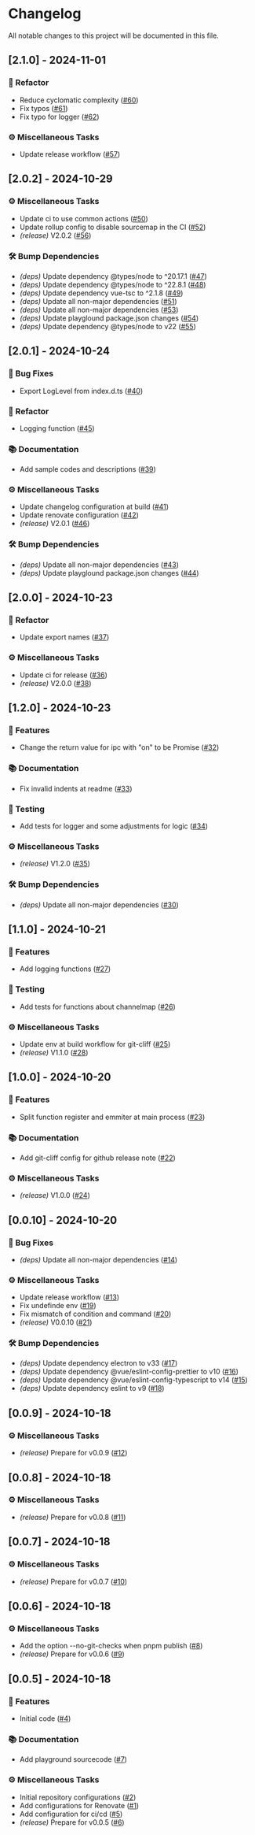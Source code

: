 # Changelog

All notable changes to this project will be documented in this file.

## [2.1.0] - 2024-11-01

### 🚜 Refactor

- Reduce cyclomatic complexity ([#60](https://github.com/mato533/electron-typed-ipc-bridge/pull/60))
- Fix typos ([#61](https://github.com/mato533/electron-typed-ipc-bridge/pull/61))
- Fix typo for logger ([#62](https://github.com/mato533/electron-typed-ipc-bridge/pull/62))

### ⚙️ Miscellaneous Tasks

- Update release workflow ([#57](https://github.com/mato533/electron-typed-ipc-bridge/pull/57))

## [2.0.2] - 2024-10-29

### ⚙️ Miscellaneous Tasks

- Update ci to use common actions ([#50](https://github.com/mato533/electron-typed-ipc-bridge/pull/50))
- Update rollup config to disable sourcemap in the CI ([#52](https://github.com/mato533/electron-typed-ipc-bridge/pull/52))
- _(release)_ V2.0.2 ([#56](https://github.com/mato533/electron-typed-ipc-bridge/pull/56))

### 🛠️ Bump Dependencies

- _(deps)_ Update dependency @types/node to ^20.17.1 ([#47](https://github.com/mato533/electron-typed-ipc-bridge/pull/47))
- _(deps)_ Update dependency @types/node to ^22.8.1 ([#48](https://github.com/mato533/electron-typed-ipc-bridge/pull/48))
- _(deps)_ Update dependency vue-tsc to ^2.1.8 ([#49](https://github.com/mato533/electron-typed-ipc-bridge/pull/49))
- _(deps)_ Update all non-major dependencies ([#51](https://github.com/mato533/electron-typed-ipc-bridge/pull/51))
- _(deps)_ Update all non-major dependencies ([#53](https://github.com/mato533/electron-typed-ipc-bridge/pull/53))
- _(deps)_ Update playglound package.json changes ([#54](https://github.com/mato533/electron-typed-ipc-bridge/pull/54))
- _(deps)_ Update dependency @types/node to v22 ([#55](https://github.com/mato533/electron-typed-ipc-bridge/pull/55))

## [2.0.1] - 2024-10-24

### 🐛 Bug Fixes

- Export LogLevel from index.d.ts ([#40](https://github.com/mato533/electron-typed-ipc-bridge/pull/40))

### 🚜 Refactor

- Logging function ([#45](https://github.com/mato533/electron-typed-ipc-bridge/pull/45))

### 📚 Documentation

- Add sample codes and descriptions ([#39](https://github.com/mato533/electron-typed-ipc-bridge/pull/39))

### ⚙️ Miscellaneous Tasks

- Update changelog configuration at build ([#41](https://github.com/mato533/electron-typed-ipc-bridge/pull/41))
- Update renovate configuration ([#42](https://github.com/mato533/electron-typed-ipc-bridge/pull/42))
- _(release)_ V2.0.1 ([#46](https://github.com/mato533/electron-typed-ipc-bridge/pull/46))

### 🛠️ Bump Dependencies

- _(deps)_ Update all non-major dependencies ([#43](https://github.com/mato533/electron-typed-ipc-bridge/pull/43))
- _(deps)_ Update playglound package.json changes ([#44](https://github.com/mato533/electron-typed-ipc-bridge/pull/44))

## [2.0.0] - 2024-10-23

### 🚜 Refactor

- Update export names ([#37](https://github.com/mato533/electron-typed-ipc-bridge/pull/37))

### ⚙️ Miscellaneous Tasks

- Update ci for release ([#36](https://github.com/mato533/electron-typed-ipc-bridge/pull/36))
- _(release)_ V2.0.0 ([#38](https://github.com/mato533/electron-typed-ipc-bridge/pull/38))

## [1.2.0] - 2024-10-23

### 🚀 Features

- Change the return value for ipc with "on" to be Promise ([#32](https://github.com/mato533/electron-typed-ipc-bridge/pull/32))

### 📚 Documentation

- Fix invalid indents at readme ([#33](https://github.com/mato533/electron-typed-ipc-bridge/pull/33))

### 🧪 Testing

- Add tests for logger and some adjustments for logic ([#34](https://github.com/mato533/electron-typed-ipc-bridge/pull/34))

### ⚙️ Miscellaneous Tasks

- _(release)_ V1.2.0 ([#35](https://github.com/mato533/electron-typed-ipc-bridge/pull/35))

### 🛠️ Bump Dependencies

- _(deps)_ Update all non-major dependencies ([#30](https://github.com/mato533/electron-typed-ipc-bridge/pull/30))

## [1.1.0] - 2024-10-21

### 🚀 Features

- Add logging functions ([#27](https://github.com/mato533/electron-typed-ipc-bridge/pull/27))

### 🧪 Testing

- Add tests for functions about channelmap ([#26](https://github.com/mato533/electron-typed-ipc-bridge/pull/26))

### ⚙️ Miscellaneous Tasks

- Update env at build workflow for git-cliff ([#25](https://github.com/mato533/electron-typed-ipc-bridge/pull/25))
- _(release)_ V1.1.0 ([#28](https://github.com/mato533/electron-typed-ipc-bridge/pull/28))

## [1.0.0] - 2024-10-20

### 🚀 Features

- Split function register and emmiter at main process ([#23](https://github.com/mato533/electron-typed-ipc-bridge/pull/23))

### 📚 Documentation

- Add git-cliff config for github release note ([#22](https://github.com/mato533/electron-typed-ipc-bridge/pull/22))

### ⚙️ Miscellaneous Tasks

- _(release)_ V1.0.0 ([#24](https://github.com/mato533/electron-typed-ipc-bridge/pull/24))

## [0.0.10] - 2024-10-20

### 🐛 Bug Fixes

- _(deps)_ Update all non-major dependencies ([#14](https://github.com/mato533/electron-typed-ipc-bridge/pull/14))

### ⚙️ Miscellaneous Tasks

- Update release workflow ([#13](https://github.com/mato533/electron-typed-ipc-bridge/pull/13))
- Fix undefinde env ([#19](https://github.com/mato533/electron-typed-ipc-bridge/pull/19))
- Fix mismatch of condition and command ([#20](https://github.com/mato533/electron-typed-ipc-bridge/pull/20))
- _(release)_ V0.0.10 ([#21](https://github.com/mato533/electron-typed-ipc-bridge/pull/21))

### 🛠️ Bump Dependencies

- _(deps)_ Update dependency electron to v33 ([#17](https://github.com/mato533/electron-typed-ipc-bridge/pull/17))
- _(deps)_ Update dependency @vue/eslint-config-prettier to v10 ([#16](https://github.com/mato533/electron-typed-ipc-bridge/pull/16))
- _(deps)_ Update dependency @vue/eslint-config-typescript to v14 ([#15](https://github.com/mato533/electron-typed-ipc-bridge/pull/15))
- _(deps)_ Update dependency eslint to v9 ([#18](https://github.com/mato533/electron-typed-ipc-bridge/pull/18))

## [0.0.9] - 2024-10-18

### ⚙️ Miscellaneous Tasks

- _(release)_ Prepare for v0.0.9 ([#12](https://github.com/mato533/electron-typed-ipc-bridge/pull/12))

## [0.0.8] - 2024-10-18

### ⚙️ Miscellaneous Tasks

- _(release)_ Prepare for v0.0.8 ([#11](https://github.com/mato533/electron-typed-ipc-bridge/pull/11))

## [0.0.7] - 2024-10-18

### ⚙️ Miscellaneous Tasks

- _(release)_ Prepare for v0.0.7 ([#10](https://github.com/mato533/electron-typed-ipc-bridge/pull/10))

## [0.0.6] - 2024-10-18

### ⚙️ Miscellaneous Tasks

- Add the option --no-git-checks when pnpm publish ([#8](https://github.com/mato533/electron-typed-ipc-bridge/pull/8))
- _(release)_ Prepare for v0.0.6 ([#9](https://github.com/mato533/electron-typed-ipc-bridge/pull/9))

## [0.0.5] - 2024-10-18

### 🚀 Features

- Initial code ([#4](https://github.com/mato533/electron-typed-ipc-bridge/pull/4))

### 📚 Documentation

- Add playground sourcecode ([#7](https://github.com/mato533/electron-typed-ipc-bridge/pull/7))

### ⚙️ Miscellaneous Tasks

- Initial repository configurations ([#2](https://github.com/mato533/electron-typed-ipc-bridge/pull/2))
- Add configurations for Renovate ([#1](https://github.com/mato533/electron-typed-ipc-bridge/pull/1))
- Add configuration for ci/cd ([#5](https://github.com/mato533/electron-typed-ipc-bridge/pull/5))
- _(release)_ Prepare for v0.0.5 ([#6](https://github.com/mato533/electron-typed-ipc-bridge/pull/6))
